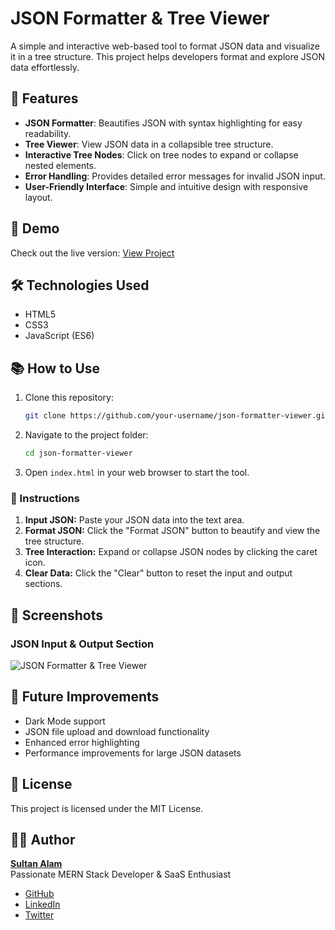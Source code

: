 ﻿# JSON Formatter & Tree Viewer

A simple and interactive web-based tool to format JSON data and visualize it in a tree structure. This project helps developers format and explore JSON data effortlessly.

## 🚀 Features

- **JSON Formatter**: Beautifies JSON with syntax highlighting for easy readability.
- **Tree Viewer**: View JSON data in a collapsible tree structure.
- **Interactive Tree Nodes**: Click on tree nodes to expand or collapse nested elements.
- **Error Handling**: Provides detailed error messages for invalid JSON input.
- **User-Friendly Interface**: Simple and intuitive design with responsive layout.

## 🎨 Demo
Check out the live version: [View Project](https://jsonfmtr.netlify.app/)

## 🛠️ Technologies Used

- HTML5
- CSS3
- JavaScript (ES6)

## 📚 How to Use

1. Clone this repository:
    ```bash
    git clone https://github.com/your-username/json-formatter-viewer.git
    ```
   
2. Navigate to the project folder:
    ```bash
    cd json-formatter-viewer
    ```

3. Open `index.html` in your web browser to start the tool.

### 📖 Instructions

1. **Input JSON:** Paste your JSON data into the text area.
2. **Format JSON:** Click the "Format JSON" button to beautify and view the tree structure.
3. **Tree Interaction:** Expand or collapse JSON nodes by clicking the caret icon.
4. **Clear Data:** Click the "Clear" button to reset the input and output sections.

## 📸 Screenshots

### JSON Input & Output Section
![JSON Formatter & Tree Viewer](json_formatter/ut.png)

## 🚧 Future Improvements
- Dark Mode support
- JSON file upload and download functionality
- Enhanced error highlighting
- Performance improvements for large JSON datasets

## 📄 License
This project is licensed under the MIT License.

## 🧑‍💻 Author
**[Sultan Alam](https://sultan-alam.netlify.app/)**  
Passionate MERN Stack Developer & SaaS Enthusiast  
- [GitHub](https://github.com/sultancodess)  
- [LinkedIn](https://www.linkedin.com/in/sultan-alam436/)  
- [Twitter](https://x.com/Sultan_Alam_21)

